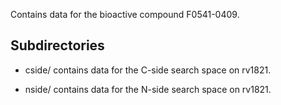Contains data for the bioactive compound F0541-0409.

## Subdirectories

- cside/ contains data for the C-side search space on rv1821.

- nside/ contains data for the N-side search space on rv1821.

